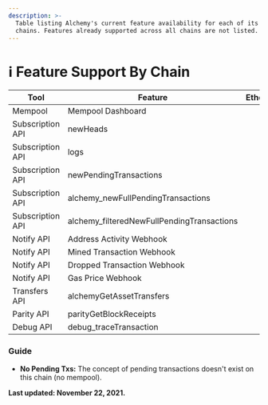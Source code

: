 ```yaml
---
description: >-
  Table listing Alchemy's current feature availability for each of its supported
  chains. Features already supported across all chains are not listed.
---
```


# ℹ Feature Support By Chain

<table><thead><tr><th>Tool</th><th>Feature</th><th data-type="select" data-multiple>Ethereum</th><th data-type="select" data-multiple>Polygon</th><th data-type="select" data-multiple>Arbitrum</th><th data-type="select" data-multiple>Optimism</th><th data-type="select" data-multiple>Flow</th><th data-type="select" data-multiple>Crypto.org</th></tr></thead><tbody><tr><td>Mempool</td><td>Mempool Dashboard</td><td></td><td></td><td></td><td></td><td></td><td></td></tr><tr><td>Subscription API</td><td>newHeads</td><td></td><td></td><td></td><td></td><td></td><td></td></tr><tr><td>Subscription API</td><td>logs</td><td></td><td></td><td></td><td></td><td></td><td></td></tr><tr><td>Subscription API</td><td>newPendingTransactions</td><td></td><td></td><td></td><td></td><td></td><td></td></tr><tr><td>Subscription API</td><td>alchemy_newFullPendingTransactions</td><td></td><td></td><td></td><td></td><td></td><td></td></tr><tr><td>Subscription API</td><td>alchemy_filteredNewFullPendingTransactions</td><td></td><td></td><td></td><td></td><td></td><td></td></tr><tr><td>Notify API</td><td>Address Activity Webhook</td><td></td><td></td><td></td><td></td><td></td><td></td></tr><tr><td>Notify API</td><td>Mined Transaction Webhook</td><td></td><td></td><td></td><td></td><td></td><td></td></tr><tr><td>Notify API</td><td>Dropped Transaction Webhook</td><td></td><td></td><td></td><td></td><td></td><td></td></tr><tr><td>Notify API</td><td>Gas Price Webhook</td><td></td><td></td><td></td><td></td><td></td><td></td></tr><tr><td>Transfers API</td><td>alchemyGetAssetTransfers</td><td></td><td></td><td></td><td></td><td></td><td></td></tr><tr><td>Parity API</td><td>parityGetBlockReceipts</td><td></td><td></td><td></td><td></td><td></td><td></td></tr><tr><td>Debug API</td><td>debug_traceTransaction</td><td></td><td></td><td></td><td></td><td></td><td></td></tr></tbody></table>

### Guide

* **No Pending Txs:** The concept of pending transactions doesn't exist on this chain (no mempool).

**Last updated: November 22, 2021.**
